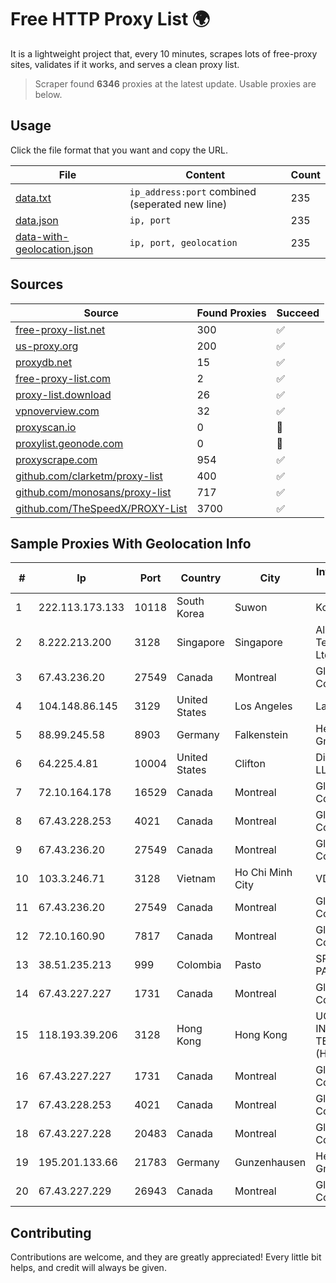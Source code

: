 
# Free HTTP Proxy List 🌍

It is a lightweight project that, every 10 minutes, scrapes lots of free-proxy sites, validates if it works, and serves a clean proxy list.


> Scraper found **6346** proxies at the latest update. Usable proxies are below.

## Usage

Click the file format that you want and copy the URL.


|File|Content|Count|
|----|-------|-----|
|[data.txt](https://raw.githubusercontent.com/themiralay/Proxy-List-World/master/data.txt)|`ip_address:port` combined (seperated new line)|235|
|[data.json](https://raw.githubusercontent.com/themiralay/Proxy-List-World/master/data.json)|`ip, port`|235|
|[data-with-geolocation.json](https://raw.githubusercontent.com/themiralay/Proxy-List-World/master/data-with-geolocation.json)|`ip, port, geolocation`|235|

## Sources

|Source|Found Proxies|Succeed|
|------|-------------|-------|
|[free-proxy-list.net](https://free-proxy-list.net)|300|✅|
|[us-proxy.org](https://www.us-proxy.org)|200|✅|
|[proxydb.net](http://proxydb.net)|15|✅|
|[free-proxy-list.com](https://free-proxy-list.com/?page=&port=&type%5B%5D=http&type%5B%5D=https&up_time=0&search=Search)|2|✅|
|[proxy-list.download](https://www.proxy-list.download/HTTP)|26|✅|
|[vpnoverview.com](https://vpnoverview.com/privacy/anonymous-browsing/free-proxy-servers)|32|✅|
|[proxyscan.io](https://www.proxyscan.io)|0|🚫|
|[proxylist.geonode.com](https://proxylist.geonode.com/api/proxy-list?limit=300&page=1&sort_by=lastChecked&sort_type=desc&protocols=http,https)|0|🚫|
|[proxyscrape.com](https://api.proxyscrape.com/v2/?request=displayproxies&protocol=http&timeout=10000&country=all&ssl=all&anonymity=all)|954|✅|
|[github.com/clarketm/proxy-list](https://raw.githubusercontent.com/clarketm/proxy-list/master/proxy-list-raw.txt)|400|✅|
|[github.com/monosans/proxy-list](https://raw.githubusercontent.com/monosans/proxy-list/main/proxies/http.txt)|717|✅|
|[github.com/TheSpeedX/PROXY-List](https://raw.githubusercontent.com/TheSpeedX/PROXY-List/master/http.txt)|3700|✅|


## Sample Proxies With Geolocation Info

|#|Ip|Port|Country|City|Internet Service Provider|
|-|--|----|-------|----|-------------------------|
|1|222.113.173.133|10118|South Korea|Suwon|Korea Telecom|
|2|8.222.213.200|3128|Singapore|Singapore|Alibaba (US) Technology Co., Ltd.|
|3|67.43.236.20|27549|Canada|Montreal|GloboTech Communications|
|4|104.148.86.145|3129|United States|Los Angeles|LayerHost|
|5|88.99.245.58|8903|Germany|Falkenstein|Hetzner Online GmbH|
|6|64.225.4.81|10004|United States|Clifton|DigitalOcean, LLC|
|7|72.10.164.178|16529|Canada|Montreal|GloboTech Communications|
|8|67.43.228.253|4021|Canada|Montreal|GloboTech Communications|
|9|67.43.236.20|27549|Canada|Montreal|GloboTech Communications|
|10|103.3.246.71|3128|Vietnam|Ho Chi Minh City|VDATA|
|11|67.43.236.20|27549|Canada|Montreal|GloboTech Communications|
|12|72.10.160.90|7817|Canada|Montreal|GloboTech Communications|
|13|38.51.235.213|999|Colombia|Pasto|SP SISTEMAS PALACIOS LTDA|
|14|67.43.227.227|1731|Canada|Montreal|GloboTech Communications|
|15|118.193.39.206|3128|Hong Kong|Hong Kong|UCLOUD INFORMATION TECHNOLOGY (HK) LIMITED|
|16|67.43.227.227|1731|Canada|Montreal|GloboTech Communications|
|17|67.43.228.253|4021|Canada|Montreal|GloboTech Communications|
|18|67.43.227.228|20483|Canada|Montreal|GloboTech Communications|
|19|195.201.133.66|21783|Germany|Gunzenhausen|Hetzner Online GmbH|
|20|67.43.227.229|26943|Canada|Montreal|GloboTech Communications|



## Contributing

Contributions are welcome, and they are greatly appreciated! Every
little bit helps, and credit will always be given.

